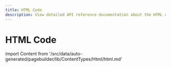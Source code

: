 ```yaml
---
title: HTML Code
description: View detailed API reference documentation about the HTML code content type of the Page Builder component for PWA Studio storefront projects.
---
```


# HTML Code

<!--
The reference doc content is generated automatically from the source code.
To update this section, update the doc blocks in the source code
-->

import Content from '/src/data/auto-generated/pagebuilder/lib/ContentTypes/Html/html.md'

<Content />
